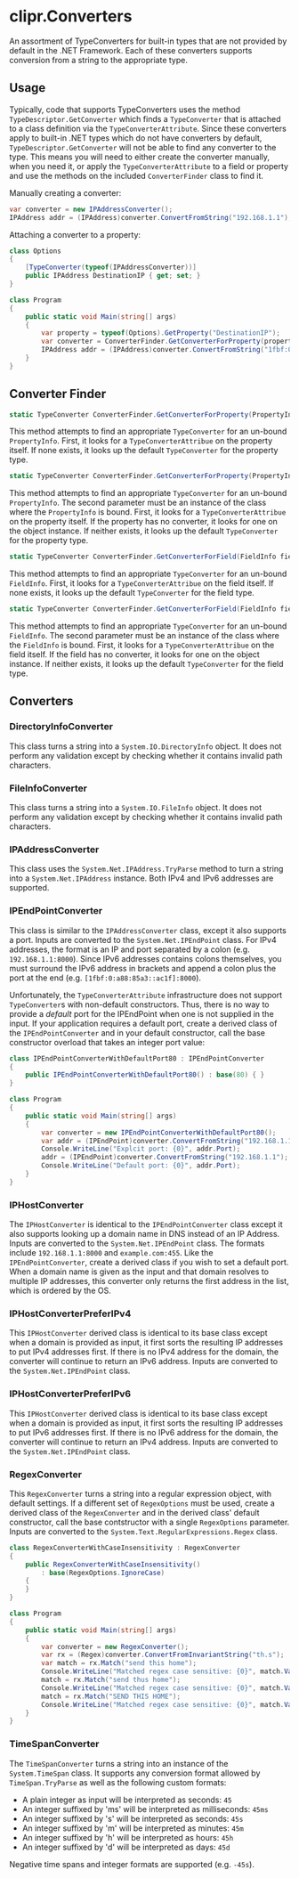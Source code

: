 # clipr.Converters

An assortment of TypeConverters for built-in types that are not provided by
default in the .NET Framework. Each of these converters supports conversion
from a string to the appropriate type.

## Usage

Typically, code that supports TypeConverters uses the method
`TypeDescriptor.GetConverter` which finds a `TypeConverter` that
is attached to a class definition via the `TypeConverterAttribute`.
Since these converters apply to built-in .NET types which do not
have converters by default, `TypeDescriptor.GetConverter` will not
be able to find any converter to the type. This means you will need to
either create the converter manually, when you need it, or apply the
`TypeConverterAttribute` to a field or property and use the methods
on the included `ConverterFinder` class to find it.

Manually creating a converter:

```csharp
var converter = new IPAddressConverter();
IPAddress addr = (IPAddress)converter.ConvertFromString("192.168.1.1");
```

Attaching a converter to a property:

```csharp
class Options
{
	[TypeConverter(typeof(IPAddressConverter))]
	public IPAddress DestinationIP { get; set; }
}

class Program
{
	public static void Main(string[] args)
	{
		var property = typeof(Options).GetProperty("DestinationIP");
		var converter = ConverterFinder.GetConverterForProperty(property);
		IPAddress addr = (IPAddress)converter.ConvertFromString("1fbf:0:a88:85a3::ac1f");
	}
}
```

## Converter Finder

```csharp
static TypeConverter ConverterFinder.GetConverterForProperty(PropertyInfo prop)
```

This method attempts to find an appropriate `TypeConverter` for an
un-bound `PropertyInfo`. First, it looks for a `TypeConverterAttribue`
on the property itself. If none exists, it looks up the default `TypeConverter`
for the property type.

```csharp
static TypeConverter ConverterFinder.GetConverterForProperty(PropertyInfo prop, object declaringInstance)
```

This method attempts to find an appropriate `TypeConverter` for an
un-bound `PropertyInfo`. The second parameter must be an instance of
the class where the `PropertyInfo` is bound. First, it looks for a
`TypeConverterAttribue` on the property itself. If the property has
no converter, it looks for one on the object instance. If neither exists,
it looks up the default `TypeConverter` for the property type.

```csharp
static TypeConverter ConverterFinder.GetConverterForField(FieldInfo field)
```

This method attempts to find an appropriate `TypeConverter` for an
un-bound `FieldInfo`. First, it looks for a `TypeConverterAttribue`
on the field itself. If none exists, it looks up the default `TypeConverter`
for the field type.

```csharp
static TypeConverter ConverterFinder.GetConverterForField(FieldInfo field, object declaringInstance)
```

This method attempts to find an appropriate `TypeConverter` for an
un-bound `FieldInfo`. The second parameter must be an instance of
the class where the `FieldInfo` is bound. First, it looks for a
`TypeConverterAttribue` on the field itself. If the field has
no converter, it looks for one on the object instance. If neither exists,
it looks up the default `TypeConverter` for the field type.


## Converters

### DirectoryInfoConverter

This class turns a string into a `System.IO.DirectoryInfo` object. It does not
perform any validation except by checking whether it contains invalid path characters.

### FileInfoConverter

This class turns a string into a `System.IO.FileInfo` object. It does not
perform any validation except by checking whether it contains invalid path characters.

### IPAddressConverter

This class uses the `System.Net.IPAddress.TryParse` method to turn a string
into a `System.Net.IPAddress` instance. Both IPv4 and IPv6 addresses are supported.

### IPEndPointConverter

This class is similar to the `IPAddressConverter` class, except it also
supports a port. Inputs are converted to the `System.Net.IPEndPoint` class.
For IPv4 addresses, the format is an IP and port separated
by a colon (e.g. `192.168.1.1:8000`). Since IPv6 addresses contains colons
themselves, you must surround the IPv6 address in brackets and append a colon
plus the port at the end (e.g. `[1fbf:0:a88:85a3::ac1f]:8000`).

Unfortunately, the `TypeConverterAttribute` infrastructure does not support
`TypeConverter`s with non-default constructors. Thus, there is no way to
provide a *default* port for the IPEndPoint when one is not supplied in the
input. If your application requires a default port, create a derived class
of the `IPEndPointConverter` and in your default constructor, call the base
constructor overload that takes an integer port value:

```csharp
class IPEndPointConverterWithDefaultPort80 : IPEndPointConverter
{
    public IPEndPointConverterWithDefaultPort80() : base(80) { }
}

class Program
{
	public static void Main(string[] args)
	{
		var converter = new IPEndPointConverterWithDefaultPort80();
        var addr = (IPEndPoint)converter.ConvertFromString("192.168.1.1:8000");
        Console.WriteLine("Explcit port: {0}", addr.Port);
        addr = (IPEndPoint)converter.ConvertFromString("192.168.1.1");
        Console.WriteLine("Default port: {0}", addr.Port);
	}
}
```

### IPHostConverter

The `IPHostConverter` is identical to the `IPEndPointConverter` class except it
also supports looking up a domain name in DNS instead of an IP Address. Inputs
are converted to the `System.Net.IPEndPoint` class. The formats
include `192.168.1.1:8000` and `example.com:455`. Like the `IPEndPointConverter`,
create a derived class if you wish to set a default port. When a domain name is
given as the input and that domain resolves to multiple IP addresses, this converter
only returns the first address in the list, which is ordered by the OS.

### IPHostConverterPreferIPv4

This `IPHostConverter` derived class is identical to its base class except when a
domain is provided as input, it first sorts the resulting IP addresses to put
IPv4 addresses first. If there is no IPv4 address for the domain, the converter
will continue to return an IPv6 address. Inputs are converted to the
`System.Net.IPEndPoint` class. 

### IPHostConverterPreferIPv6

This `IPHostConverter` derived class is identical to its base class except when a
domain is provided as input, it first sorts the resulting IP addresses to put
IPv6 addresses first. If there is no IPv6 address for the domain, the converter
will continue to return an IPv4 address. Inputs are converted to the
`System.Net.IPEndPoint` class. 

### RegexConverter

This `RegexConverter` turns a string into a regular expression object, with default settings.
If a different set of `RegexOptions` must be used, create a derived class of the `RegexConverter`
and in the derived class' default constructor, call the base contstructor with a single `RegexOptions`
parameter. Inputs are converted to the `System.Text.RegularExpressions.Regex` class.

```csharp
class RegexConverterWithCaseInsensitivity : RegexConverter
{
    public RegexConverterWithCaseInsensitivity()
        : base(RegexOptions.IgnoreCase)
    {
    }
}

class Program
{
	public static void Main(string[] args)
	{
        var converter = new RegexConverter();
        var rx = (Regex)converter.ConvertFromInvariantString("th.s");
        var match = rx.Match("send this home");
        Console.WriteLine("Matched regex case sensitive: {0}", match.Value);
        match = rx.Match("send thus home");
        Console.WriteLine("Matched regex case sensitive: {0}", match.Value);
        match = rx.Match("SEND THIS HOME");
        Console.WriteLine("Matched regex case sensitive: {0}", match.Value);
	}
}
```

### TimeSpanConverter

The `TimeSpanConverter` turns a string into an instance of the `System.TimeSpan` class.
It supports any conversion format allowed by `TimeSpan.TryParse` as well as the
following custom formats:

* A plain integer as input will be interpreted as seconds: `45`
* An integer suffixed by 'ms' will be interpreted as milliseconds: `45ms`
* An integer suffixed by 's' will be interpreted as seconds: `45s`
* An integer suffixed by 'm' will be interpreted as minutes: `45m`
* An integer suffixed by 'h' will be interpreted as hours: `45h`
* An integer suffixed by 'd' will be interpreted as days: `45d`

Negative time spans and integer formats are supported (e.g. `-45s`).
